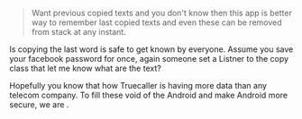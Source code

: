 > Want previous copied texts and you don't know then this app is better way to remember last copied texts and even these can be removed from stack at any instant.


Is copying the last word is safe to get known by everyone. Assume you save your facebook password for once, again someone set a Listner to the copy class that let me know what are the text?

Hopefully you know that how Truecaller is having more data than any telecom company. 
To fill these void of the Android and make Android more secure, we are .
